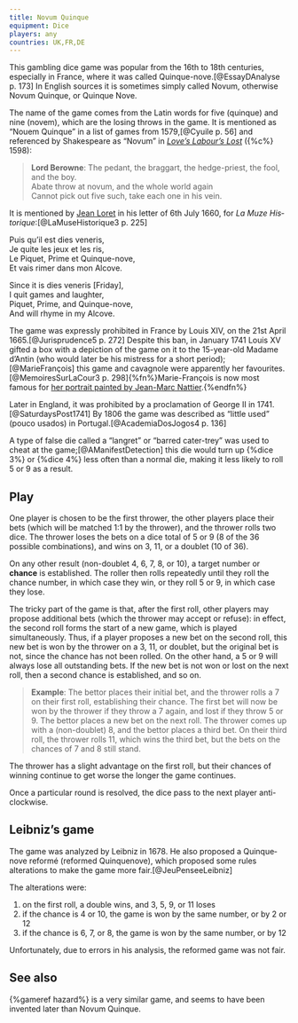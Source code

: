 ```yaml
---
title: Novum Quinque
equipment: Dice
players: any
countries: UK,FR,DE
---
```


<p class="lead">
This gambling dice game was popular from the 16th to 18th centuries, especially in France, where it was called <span lang="fr" class="aka noun">Quinque-nove</span>.[@EssayDAnalyse p. 173] In English sources it is sometimes simply called <span class="aka">Novum</span>, otherwise <span class="aka">Novum Quinque</span>, or <span class="aka">Quinque Nove</span>.
</span>

The name of the game comes from the Latin words for five (<span lang="la">quinque</span>) and nine (<span lang="la">novem</span>), which are the losing throws in the game. It is mentioned as “Nouem Quinque” in a list of games from 1579,[@Cyuile p. 56] and  referenced by Shakespeare as “Novum” in [<cite>Love’s Labour’s Lost</cite>](https://en.wikipedia.org/wiki/Love%27s_Labour%27s_Lost) ({%c%} 1598):

> **Lord Berowne**: The pedant, the braggart, the hedge-priest, the fool, and the boy.<br/>
> Abate throw at novum, and the whole world again<br/>
> Cannot pick out five such, take each one in his vein.

It is mentioned by [Jean Loret](https://en.wikipedia.org/wiki/Jean_Loret) in his letter of 6th July 1660, for <cite lang="fr">La Muze Historique</cite>:[@LaMuseHistorique3 p. 225]

<div class="multi">
<p lang="fr">
Puis qu’il est <span lang="la">dies veneris</span>,<br/>
Je quite les jeux et les ris,<br/>
Le Piquet, Prime et Quinque-nove,<br/>
Et vais rimer dans mon Alcove.
</p>
<p>
Since it is <span lang="la">dies veneris</span> [Friday],<br/>
I quit games and laughter,<br/>
Piquet, Prime, and Quinque-nove,<br/>
And will rhyme in my Alcove.
</p>
</div>

The game was expressly prohibited in France by Louis <span class="rnum">XIV</span>, on the 21st April 1665.[@Jurisprudence5 p. 272] Despite this ban, in January 1741 Louis <span class="rnum">XV</span> gifted a box with a depiction of the game on it to the 15-year-old Madame d’Antin (who would later be his mistress for a short period);[@MarieFrançois] this game and <span lang="fr">cavagnole</span> were apparently her favourites.[@MemoiresSurLaCour3 p. 298]{%fn%}Marie-François is now most famous for [her portrait painted by Jean-Marc Nattier](https://en.wikipedia.org/wiki/Portrait_of_Mathilde_de_Canisy,_Marquise_d%27Antin).{%endfn%}

Later in England, it was prohibited by a proclamation of George <span class="rnum">II</span> in 1741.[@SaturdaysPost1741] By 1806 the game was described as “little used” (<span lang="pt">pouco usados</span>) in Portugal.[@AcademiaDosJogos4 p. 136]
<!--
Ces jeux font les troïs dés, le tope & quinte, & le paffe-dix, le quinque nove , la dupe , le biribi, la roulette, le mormonique, le hoca, la bassette, le pharaon , le pair ou non, le quinze , les petits paquets & autres semblables , sous quelques noms & formes qu'ils puiffent être déguifés, 
-->

A type of false die called a “langret” or “barred cater-trey” was used to cheat at the game;[@AManifestDetection] this die would turn up {%dice 3%} or {%dice 4%} less often than a normal die, making it less likely to roll 5 or 9 as a result.

<!--
https://archive.org/details/posiesdefran01sara/page/266/mode/2up?q=%22quinque+novem%22
-->

## Play

One player is chosen to be the first thrower, the other players place their bets (which will be matched 1:1 by the thrower), and the thrower rolls two dice. The thrower loses the bets on a dice total of 5 or 9 (8 of the 36 possible combinations), and wins on 3, 11, or a doublet (10 of 36).

On any other result (non-doublet 4, 6, 7, 8, or 10), a target number or **chance** is established. The roller then rolls repeatedly until they roll the chance number, in which case they win, or they roll 5 or 9, in which case they lose.

The tricky part of the game is that, after the first roll, other players may propose additional bets (which the thrower may accept or refuse): in effect, the second roll forms the start of a new game, which is played simultaneously. Thus, if a player proposes a new bet on the second roll, this new bet is won by the thrower on a 3, 11, or doublet, but the original bet is not, since the chance has not been rolled. On the other hand, a 5 or 9 will always lose all outstanding bets. If the new bet is not won or lost on the next roll, then a second chance is established, and so on.

> **Example**: The bettor places their initial bet, and the thrower rolls a 7 on their first roll, establishing their chance. The first bet will now be won by the thrower if they throw a 7 again, and lost if they throw 5 or 9. The bettor places a new bet on the next roll. The thrower comes up with a (non-doublet) 8, and the bettor places a third bet. On their third roll, the thrower rolls 11, which wins the third bet, but the bets on the chances of 7 and 8 still stand.

The thrower has a slight advantage on the first roll, but their chances of winning continue to get worse the longer the game continues.

Once a particular round is resolved, the dice pass to the next player anti-clockwise.

<!--
ON tire d'abord entre les Joueurs à qui aura le cornet . Suppofons qu'il tombe à Pierre , & pour faire entendre le Jeu plus facilement , supposons qu'il n'y a que deux Joueurs Pierre & Paul . Celui ci mettra d'abord au jeu une certaine fomme ; alors Pierre poussant les dés voici ce qui arrive . Si Pierre amene cinq ou neuf , il perd , & donne le cornet à Paul . Si Pierre amene ou trois , ou onze , ou un doublet , il tire la mise de Paul . Celui - ci remet au jeu , & Pierre con tinue de jouer . Si Pierre n'amene aucun des coups préce dens , il n'aura ni perdu , ni gagné . Pour expliquer ce qui arrive en ce cas , fuppofons , par exemple , que Pierre ait amené sept du premier coup . On remarquera , 1 ° , que Pierre rejouant ne pourra gagner cette mise de Paul qu'en amenant sept . 2 ° . Que Paul est dans la liberté de risquer une nouvelle mise , & que Pierre sera pareillement dans la liberté de la tenir , ou de ne la pas tenir . 3 ° . Que Paul pour distinguer cette mise de la précedente , la met dessous , & qu'elle se nomme masse . 4 ° . Que si cette masse est égale à la mise , elle se nomme masse au jeu , & que quand elle n'est pas la même , elle se nomme masse aux dés . 5 ° . Que Pierre ayant accepté cette nouvelle masse , il gagnera en amenant le coup suivant , ou trois , ou onze , ou doublet , ou bien en amenant dans la suite cette chanse avant que d'amener cinq ou neuf , mais qu'il ne peut gagner la premiere mise qui est dite entrée au jeu , qu'en amenant sept ; & enfin qu'il les perdra toutes deux en amenant ou cinq , ou neuf . Supposons présentement pour une plus ample explica tion , que Pierre ayant dit , Taupe à la masse , amene de son second coup huit autrement que par un doublet , c'est à dire par six & deux , ou par cinq & trois , & que Paul mette au jeu une nouvelle masse que Pierre accepte . On remarquera , 1º , que Pierre gagnera cette masse en amenant ou trois , ou onze , ou doublet : 2 ° . Qu'il gagnera la premiere mise de Paul en amenant sept , & la seconde en amenant huit . 3 ° . Qu'il perd les deux mises & la masse en amenant ou cinq ou neuf , & qu'alors il cede le cornet à Paul . Ce que je viens d'expliquer pour un petit nombre de coups , & feulement à l'égard de deux Joueurs , doit s'en tendre de tout autre nombre de coups & de Joueurs . 

-->

<!--

O Quinquenove joga-se como o Sete he Ponto , com dous dados, e he combinado com pouca differenca como este jogo; o que prova que foi imaginado para illudir os Jogadores novicos e superficiaes que dão facilmente nos laços que lhes armão os Mestres de arte.

O Quinquenove joga se correndo o copo a roda pela direita ; e póde jogar-se igualmente conservando qualquer dos Jogadores o copo. As sortes do Jogador que lanca os dados, são todas as parelhas e os pontos de seis e cinco, e de dous e az; o que lhe produz dez combinações para ganhar ; seies das parelhas , duas das duas combinações de seis e cinco, e duas das duas de dous ez az. Os seus azares são todos os pontos de cinco e de nove, que produzen oito combinações, quatro do cinoc, e quatro do nove. 

As sortes das parelhas, são sómente para o lance do relance, assim como as de seis e cinco, e dous ez az ; porque se não ganha nom perde no relance fica sendo a sorte do jogo o ponto em que prende, perdendo sempre com os pontos de cinco, e de nove, tanto no relance, como depois de prender em qualquer dos pontos em que não ganha nem perde no relance, que são o de 4, o de 6, o de 7, o de 8, e o de 10

Ganhando com dez combinações das trinta e seis, dos dous dados, e perdendo com oito, tem duas a seu favor, e quasi tanta probabilidade de decidir no relance do ganho, ou da perda da parada, como de prender. Depois de prender torna-se toda a vantagem a favor de quem pára ; por que continuando a ganhar com ospontos de cinco, e de nove, e perdendo sómente com o ponto em que prende, tem 40 combinações para ganhar, e 22 para perder, perdendo com menos nos Pontos de tres, e de dez. Alguns Jogadores conhecendo esta desigualdade, fazem os seus ajustes de partido para tornarem o jogo menos desigual.

Depois de vermos as desigualdades a respeito das combinações com que se ganha, e perde no Sete he Ponto, he desnecessario entrar aqui em masi explicações, pois que qualquer Pessoa as póde conhecer, e examinar sem difficuldade. As leis deste Jogo são com pouca diferrença as mesma do Sete he Ponto, mas hum e outro são hoje pouco usados, e principalmente o ultimo, o qual principia a ficar em esquiecimento.

-->

## Leibniz’s game

The game was analyzed by Leibniz in 1678. He also proposed a <span lang="fr">Quinque&shy;nove reformé</span> (reformed Quinque&shy;nove), which proposed some rules alterations to make the game more fair.[@JeuPenseeLeibniz]

The alterations were:
1. on the first roll, a double wins, and 3, 5, 9, or 11 loses
2. if the chance is 4 or 10, the game is won by the same number, or by 2 or 12
3. if the chance is 6, 7, or 8, the game is won by the same number, or by 12

Unfortunately, due to errors in his analysis, the reformed game was not fair.

## See also

{%gameref hazard%} is a very similar game, and seems to have been invented later than Novum Quinque.
